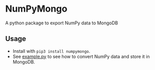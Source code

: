 # NumPyMongo
A python package to export NumPy data to MongoDB

## Usage

* Install with `pip3 install numpymongo`.
* See [example.py](https://github.com/manuel-lang/NumPyMongo/blob/master/example.py) to see how to convert NumPy data and store it in MongoDB.
